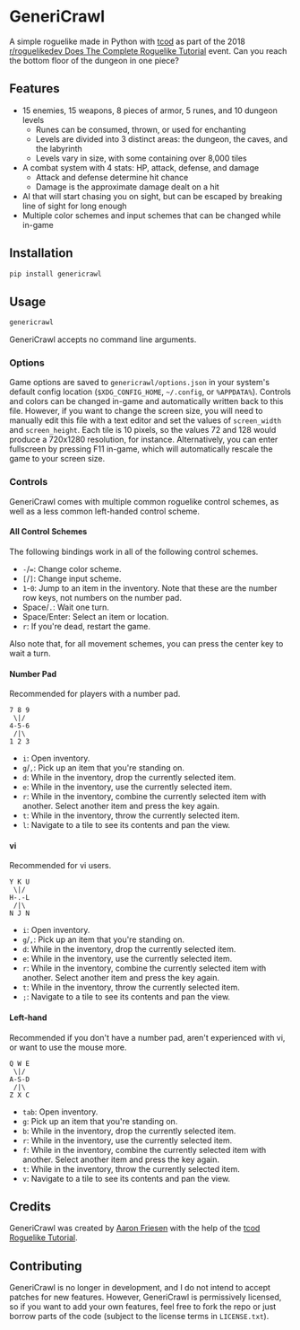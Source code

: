 # GeneriCrawl

A simple roguelike made in Python with [tcod](https://github.com/libtcod/python-tcod) as part of the 2018 [r/roguelikedev Does The Complete Roguelike Tutorial](https://redd.it/8ql895) event.
Can you reach the bottom floor of the dungeon in one piece?

## Features

- 15 enemies, 15 weapons, 8 pieces of armor, 5 runes, and 10 dungeon levels
	- Runes can be consumed, thrown, or used for enchanting
	- Levels are divided into 3 distinct areas: the dungeon, the caves, and the labyrinth
	- Levels vary in size, with some containing over 8,000 tiles
- A combat system with 4 stats: HP, attack, defense, and damage
	- Attack and defense determine hit chance
	- Damage is the approximate damage dealt on a hit
- AI that will start chasing you on sight, but can be escaped by breaking line of sight for long enough
- Multiple color schemes and input schemes that can be changed while in-game

## Installation

```sh
pip install genericrawl
```

## Usage

```sh
genericrawl
```

GeneriCrawl accepts no command line arguments.

### Options

Game options are saved to `genericrawl/options.json` in your system's default config location (`$XDG_CONFIG_HOME`, `~/.config`, or `%APPDATA%`).
Controls and colors can be changed in-game and automatically written back to this file.
However, if you want to change the screen size, you will need to manually edit this file with a text editor and set the values of `screen_width` and `screen_height`.
Each tile is 10 pixels, so the values 72 and 128 would produce a 720x1280 resolution, for instance.
Alternatively, you can enter fullscreen by pressing F11 in-game, which will automatically rescale the game to your screen size.

### Controls

GeneriCrawl comes with multiple common roguelike control schemes, as well as a less common left-handed control scheme.

#### All Control Schemes

The following bindings work in all of the following control schemes.

- `-`/`=`: Change color scheme.
- `[`/`]`: Change input scheme.
- `1`-`0`: Jump to an item in the inventory.
  Note that these are the number row keys, not numbers on the number pad.
- Space/`.`: Wait one turn.
- Space/Enter: Select an item or location.
- `r`: If you're dead, restart the game.

Also note that, for all movement schemes, you can press the center key to wait a turn.

#### Number Pad

Recommended for players with a number pad.

```
7 8 9
 \|/
4-5-6
 /|\
1 2 3
```

- `i`: Open inventory.
- `g`/`,`: Pick up an item that you're standing on.
- `d`: While in the inventory, drop the currently selected item.
- `e`: While in the inventory, use the currently selected item.
- `r`: While in the inventory, combine the currently selected item with another.
  Select another item and press the key again.
- `t`: While in the inventory, throw the currently selected item.
- `l`: Navigate to a tile to see its contents and pan the view.

#### vi

Recommended for vi users.

```
Y K U
 \|/
H-.-L
 /|\
N J N
```

- `i`: Open inventory.
- `g`/`,`: Pick up an item that you're standing on.
- `d`: While in the inventory, drop the currently selected item.
- `e`: While in the inventory, use the currently selected item.
- `r`: While in the inventory, combine the currently selected item with another.
  Select another item and press the key again.
- `t`: While in the inventory, throw the currently selected item.
- `;`: Navigate to a tile to see its contents and pan the view.

#### Left-hand

Recommended if you don't have a number pad, aren't experienced with vi, or want to use the mouse more.

```
Q W E
 \|/
A-S-D
 /|\
Z X C
```

- `tab`: Open inventory.
- `g`: Pick up an item that you're standing on.
- `b`: While in the inventory, drop the currently selected item.
- `r`: While in the inventory, use the currently selected item.
- `f`: While in the inventory, combine the currently selected item with another.
  Select another item and press the key again.
- `t`: While in the inventory, throw the currently selected item.
- `v`: Navigate to a tile to see its contents and pan the view.

## Credits

GeneriCrawl was created by [Aaron Friesen](https://frie.dev) with the help of the [tcod Roguelike Tutorial](https://www.rogueliketutorials.com).

## Contributing

GeneriCrawl is no longer in development, and I do not intend to accept patches for new features.
However, GeneriCrawl is permissively licensed, so if you want to add your own features, feel free to fork the repo or just borrow parts of the code (subject to the license terms in `LICENSE.txt`).
